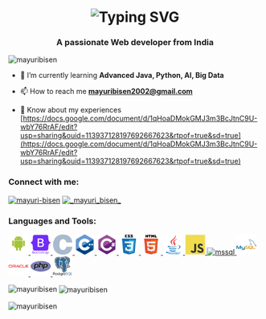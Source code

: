 <h1 align="center">
  <img src="https://readme-typing-svg.demolab.com?font=Poppins&weight=600&size=30&duration=3000&pause=1000&color=9B59B6&center=true&vCenter=true&width=435&lines=Hi+👋,+I'm+Mayuri+Bisen;A+Passionate+Web+Developer+from+India" alt="Typing SVG" />
</h1>



<h3 align="center">A passionate Web developer from India</h3>
<!-- <img align="right" alt="coding" width="400" src="https://user-images.githubusercontent.com/55389276/140866485-8fb1c876-9a8f-4d6a-98dc-08c4981eaf70.gif"> -->
<p align="left"> <img src="https://komarev.com/ghpvc/?username=mayuribisen&label=Profile%20views&color=0e75b6&style=flat" alt="mayuribisen" /> </p>

- 🌱 I’m currently learning **Advanced Java, Python, AI, Big Data**

- 📫 How to reach me **mayuribisen2002@gmail.com**

- 📄 Know about my experiences [https://docs.google.com/document/d/1qHoaDMokGMJ3m3BcJtnC9U-wbY76RrAF/edit?usp=sharing&ouid=113937128197692667623&rtpof=true&sd=true](https://docs.google.com/document/d/1qHoaDMokGMJ3m3BcJtnC9U-wbY76RrAF/edit?usp=sharing&ouid=113937128197692667623&rtpof=true&sd=true)

<h3 align="left">Connect with me:</h3>
<p align="left">
<a href="https://linkedin.com/in/mayuri-bisen" target="blank"><img align="center" src="https://raw.githubusercontent.com/rahuldkjain/github-profile-readme-generator/master/src/images/icons/Social/linked-in-alt.svg" alt="mayuri-bisen" height="30" width="40" /></a>
<a href="https://instagram.com/_mayuri_bisen_" target="blank"><img align="center" src="https://raw.githubusercontent.com/rahuldkjain/github-profile-readme-generator/master/src/images/icons/Social/instagram.svg" alt="_mayuri_bisen_" height="30" width="40" /></a>
</p>

<h3 align="left">Languages and Tools:</h3>
<p align="left"> <a href="https://developer.android.com" target="_blank" rel="noreferrer"> <img src="https://raw.githubusercontent.com/devicons/devicon/master/icons/android/android-original-wordmark.svg" alt="android" width="40" height="40"/> </a> <a href="https://getbootstrap.com" target="_blank" rel="noreferrer"> <img src="https://raw.githubusercontent.com/devicons/devicon/master/icons/bootstrap/bootstrap-plain-wordmark.svg" alt="bootstrap" width="40" height="40"/> </a> <a href="https://www.cprogramming.com/" target="_blank" rel="noreferrer"> <img src="https://raw.githubusercontent.com/devicons/devicon/master/icons/c/c-original.svg" alt="c" width="40" height="40"/> </a> <a href="https://www.w3schools.com/cpp/" target="_blank" rel="noreferrer"> <img src="https://raw.githubusercontent.com/devicons/devicon/master/icons/cplusplus/cplusplus-original.svg" alt="cplusplus" width="40" height="40"/> </a> <a href="https://www.w3schools.com/cs/" target="_blank" rel="noreferrer"> <img src="https://raw.githubusercontent.com/devicons/devicon/master/icons/csharp/csharp-original.svg" alt="csharp" width="40" height="40"/> </a> <a href="https://www.w3schools.com/css/" target="_blank" rel="noreferrer"> <img src="https://raw.githubusercontent.com/devicons/devicon/master/icons/css3/css3-original-wordmark.svg" alt="css3" width="40" height="40"/> </a> <a href="https://www.w3.org/html/" target="_blank" rel="noreferrer"> <img src="https://raw.githubusercontent.com/devicons/devicon/master/icons/html5/html5-original-wordmark.svg" alt="html5" width="40" height="40"/> </a> <a href="https://www.java.com" target="_blank" rel="noreferrer"> <img src="https://raw.githubusercontent.com/devicons/devicon/master/icons/java/java-original.svg" alt="java" width="40" height="40"/> </a> <a href="https://developer.mozilla.org/en-US/docs/Web/JavaScript" target="_blank" rel="noreferrer"> <img src="https://raw.githubusercontent.com/devicons/devicon/master/icons/javascript/javascript-original.svg" alt="javascript" width="40" height="40"/> </a> <a href="https://www.microsoft.com/en-us/sql-server" target="_blank" rel="noreferrer"> <img src="https://www.svgrepo.com/show/303229/microsoft-sql-server-logo.svg" alt="mssql" width="40" height="40"/> </a> <a href="https://www.mysql.com/" target="_blank" rel="noreferrer"> <img src="https://raw.githubusercontent.com/devicons/devicon/master/icons/mysql/mysql-original-wordmark.svg" alt="mysql" width="40" height="40"/> </a> <a href="https://www.oracle.com/" target="_blank" rel="noreferrer"> <img src="https://raw.githubusercontent.com/devicons/devicon/master/icons/oracle/oracle-original.svg" alt="oracle" width="40" height="40"/> </a> <a href="https://www.php.net" target="_blank" rel="noreferrer"> <img src="https://raw.githubusercontent.com/devicons/devicon/master/icons/php/php-original.svg" alt="php" width="40" height="40"/> </a> <a href="https://www.postgresql.org" target="_blank" rel="noreferrer"> <img src="https://raw.githubusercontent.com/devicons/devicon/master/icons/postgresql/postgresql-original-wordmark.svg" alt="postgresql" width="40" height="40"/> </a> </p>

<p><img align="left" src="https://github-readme-stats.vercel.app/api/top-langs?username=mayuribisen&show_icons=true&locale=en&layout=compact" alt="mayuribisen" /></p>

<p>&nbsp;<img align="center" src="https://github-readme-stats.vercel.app/api?username=mayuribisen&show_icons=true&locale=en" alt="mayuribisen" /></p>

<p><img align="center" src="https://github-readme-streak-stats.herokuapp.com/?user=mayuribisen&" alt="mayuribisen" /></p>
